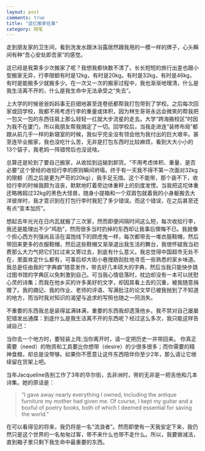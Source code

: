 ```yaml
---
layout: post
comments: true
title: "追忆搬家往事"
category: 随笔
---
```


走到朋友家的卫生间，看到洗发水跟沐浴露居然跟我用的一模一样的牌子，心头瞬间有种“吾心安处即吾家”的感觉。

这已经是我第多少次搬家了呢？我想我都快数不清了。长长短短的旅行出差也跟小型搬家无异，行李限额有时是12kg，有时是20kg，有时是32kg，有时是46kg，有时是能搬多少就搬多少。在一次又一次的搬家过程中，我也渐渐地理清，什么是我生活离不开的，什么是我生命中无法承受之“失去”。

上大学的时候爸爸妈妈事无巨细地甚至连卷纸都帮我打包带到了学校。之后每次回家或回学校，我都不用考虑行李的重量或体积，因为林生哥哥永远会微笑的帮我把一包又一包的东西往肩上那么轻轻一扛就大步流星的走去。大学“跨海搬校区”时因为我不在厦门，所以我朋友帮我搞定了一切。回学校后，当我走进连“装修布局”都跟从前几乎一样的新寝室的时候，我似乎完全没有领会他为我付出的巨大艰辛。甚至连毕业搬家，我也没吃什么苦，无非是打包东西时比较麻烦，看到大大小小的13个袋子，我老妈一阵错愕后也没说啥。

总算还是轮到了要自己搬家，从收拾到运输到卸货。“不用考虑体积、重量、是否必要”这个曾经的收拾行李的原则瞬间坍塌，终于有一天我不得不第一次面对32kg的限额（而之后是更为严苛的20kg），我手足无措。这个不能带，那个装不下，收拾行李的时候我颇为沮丧，默默地盯着旁边体重秤上的刻度发愣。当我把这坨体重还略微超过32kg的黑色大怪兽，随身小提箱和一个双肩包就着我的小身躯搬去大洋彼岸时，我才意识到在打包行李时我犯了多少错误。而这个错误，在之后甚至还有点“变本加厉”。

想起去年光光在日内瓦就搬了三次家，然而即便间隔时间这么短，每次收拾行李，我还是能理出不少“鸡肋”，然而很多当时扔掉的东西却让我事后懊悔不已。我就像个担心西方列强尚且活在温饱线下的顾虑鬼一样，每次都带去一堆衣服鞋帽，然后带回来更多的衣服鞋帽，然后这些鞋帽又渐渐退出我生活的舞台，我很怀疑我当初费那么大力气把它们扛过来又寄过去，到底有什么意义。我总觉得中国超市无处不在，里面肯定什么都有，可事后却大街小巷搜肠刮肚地寻觅一些熟悉的家乡味道。我总是任由我的“字典癖”随意发作，带去好几本硕大的字典，然后当我只能快步跳过图书馆的字典区以免刺激到自己。可当我心情低落时，枕边却没有一本可以抚慰心灵的诗集；而我在他乡买的许多美好的文字，却因其看上去的沉重，被我随意捐赠了。我的摘记、我的作业、老师的评语、写满批注的论文早已被我抛到了不知道的地方，而当时我对知识的渴望与追求的写照也随之一同消失。

不重要的东西我总是装得盆满钵满，重要的东西我却遗落他乡。我不禁对自己屡屡犯错发出通牒：到底什么是我生活离不开的东西呢？经过这么多次，我只能这样告诫自己：

当你去一个地方时，要轻装上阵;当你离开时，请一定把历史一并带回来。
你真正需要（need）的物资和工具要比你想带（desire）的少很多很多；而你需要的精神食粮，却总是没带够。如果你不愿意让这件东西陪伴你至少2年，那么请让它继续留在货架上吧。

当年Jacqueline告别工作了3年的华尔街，去非洲时，带的无非是一把吉他和几本诗集。她的原话是：
> “I gave away nearly everything I owned, including the antique furniture my mother had given me. Of course, I kept my guitar and a boxful of poetry books, both of which I deemed essential for saving the world.”

在可以看得见的将来，我仍将是一名“流浪者”。然而即使有一天我安定下来，我仍然只是这个世界的一名匆匆过客，带不来什么也带不走什么。所以，我要做减法，直到箱子里只剩下我生命中最重要的东西。
